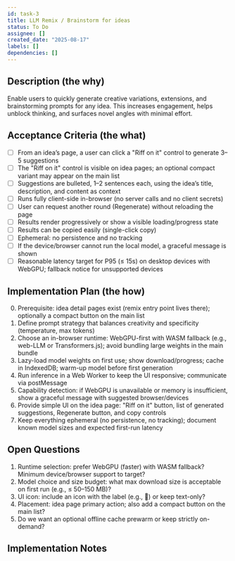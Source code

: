 ```yaml
---
id: task-3
title: LLM Remix / Brainstorm for ideas
status: To Do
assignee: []
created_date: "2025-08-17"
labels: []
dependencies: []
---
```


## Description (the why)

Enable users to quickly generate creative variations, extensions, and brainstorming prompts for any idea. This increases engagement, helps unblock thinking, and surfaces novel angles with minimal effort.

## Acceptance Criteria (the what)

- [ ] From an idea’s page, a user can click a "Riff on it" control to generate 3–5 suggestions
- [ ] The "Riff on it" control is visible on idea pages; an optional compact variant may appear on the main list
- [ ] Suggestions are bulleted, 1–2 sentences each, using the idea’s title, description, and content as context
- [ ] Runs fully client-side in-browser (no server calls and no client secrets)
- [ ] User can request another round (Regenerate) without reloading the page
- [ ] Results render progressively or show a visible loading/progress state
- [ ] Results can be copied easily (single-click copy)
- [ ] Ephemeral: no persistence and no tracking
- [ ] If the device/browser cannot run the local model, a graceful message is shown
- [ ] Reasonable latency target for P95 (≤ 15s) on desktop devices with WebGPU; fallback notice for unsupported devices

## Implementation Plan (the how)

0. Prerequisite: idea detail pages exist (remix entry point lives there); optionally a compact button on the main list
1. Define prompt strategy that balances creativity and specificity (temperature, max tokens)
2. Choose an in-browser runtime: WebGPU-first with WASM fallback (e.g., web-LLM or Transformers.js); avoid bundling large weights in the main bundle
3. Lazy-load model weights on first use; show download/progress; cache in IndexedDB; warm-up model before first generation
4. Run inference in a Web Worker to keep the UI responsive; communicate via postMessage
5. Capability detection: if WebGPU is unavailable or memory is insufficient, show a graceful message with suggested browser/devices
6. Provide simple UI on the idea page: "Riff on it" button, list of generated suggestions, Regenerate button, and copy controls
7. Keep everything ephemeral (no persistence, no tracking); document known model sizes and expected first-run latency

## Open Questions

1. Runtime selection: prefer WebGPU (faster) with WASM fallback? Minimum device/browser support to target?
2. Model choice and size budget: what max download size is acceptable on first run (e.g., ≤ 50–150 MB)?
3. UI icon: include an icon with the label (e.g., 🎵) or keep text-only?
4. Placement: idea page primary action; also add a compact button on the main list?
5. Do we want an optional offline cache prewarm or keep strictly on-demand?

## Implementation Notes
